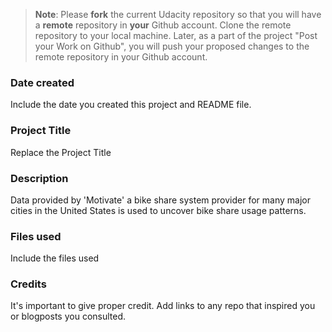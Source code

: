 >**Note**: Please **fork** the current Udacity repository so that you will have a **remote** repository in **your** Github account. Clone the remote repository to your local machine. Later, as a part of the project "Post your Work on Github", you will push your proposed changes to the remote repository in your Github account.

### Date created
Include the date you created this project and README file.

### Project Title
Replace the Project Title

### Description
Data provided by 'Motivate' a bike share system provider for many major cities in the United States is used to uncover bike share usage patterns. 

### Files used
Include the files used

### Credits
It's important to give proper credit. Add links to any repo that inspired you or blogposts you consulted.

